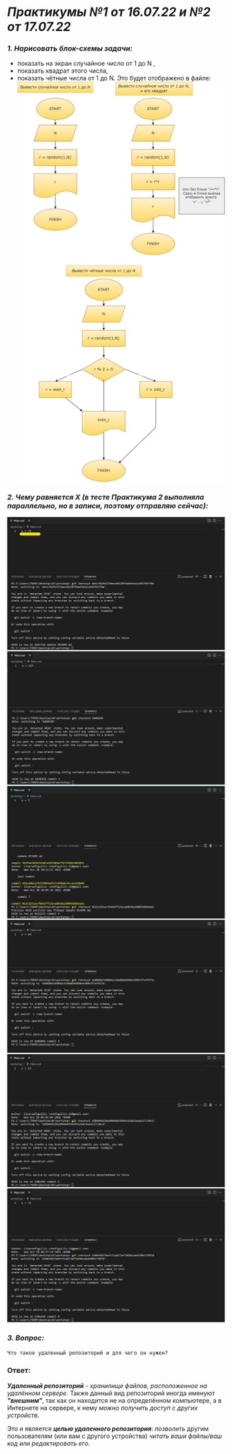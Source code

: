 # ***Практикумы №1 от 16.07.22 и №2 от 17.07.22*** #

### ***1. Нарисовать блок-схемы задачи:*** ###
- показать на экран случайное число от 1 до N , 
- показать квадрат этого числа, 
- показать чётные числа от 1 до N.
Это будет отображено в файле:
![Блок-схемы](flowchart.drawio.png)

### ***2. Чему равняется X (в тесте Практикума 2 выполняла параллельно, но в записи, поэтому отправляю сейчас):*** ###

![Ответ на 12 вопрос](12question.png)
![Ответ на 13 вопрос](13question.png)
![Ответ на 14 вопрос](14question.png)
![Ответ на 15 вопрос](15question.png)
![Ответ на 16 вопрос](16question.png)
![Ответ на 17 вопрос](17question.png)



### ***3. Вопрос:*** ###
    
    Что такое удаленный репозиторий и для чего он нужен?

### Ответ: ###

***Удаленный репозиторий*** - *хранилище файлов, расположенное на удалённом сервере*. Также данный вид репозиторий иногда именуют ***"внешним"***, так как он находится не на определённом компьютере, а в Интернете на сервере, к нему *можно получить доступ с других устройств*. 

Это и является ***целью удаленного репозитория***: *позволить* другим пользователям (или вам с другого устройства) *читать ваши файлы/ваш код или редактировать его*.